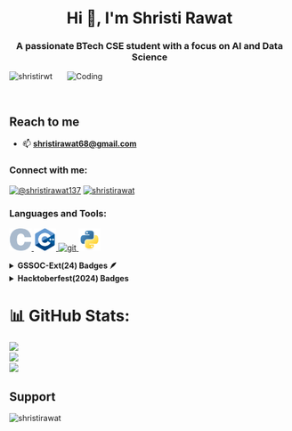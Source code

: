 <h1 align="center">Hi 👋, I'm Shristi Rawat</h1>
<h3 align="center">A passionate BTech CSE student with a focus on AI and Data Science</h3>
<img align="right" alt="Coding" width="400" src="https://media.tenor.com/QVC1Nmb9TwUAAAAi/coding.gif">
<p align="left"> <img src="https://komarev.com/ghpvc/?username=shristirwt&label=Profile%20views&color=0e75b6&style=flat" alt="shristirwt" /> </p>

<p align="left"> <a href="https://twitter.com/" target="blank"><img src="https://img.shields.io/twitter/follow/?logo=twitter&style=for-the-badge" alt="" /></a> </p>

## Reach to me
- 📫 **shristirawat68@gmail.com**

<h3 align="left">Connect with me:</h3>
<p align="left">
<a href="https://twitter.com/@shristirawat137" target="blank"><img align="center" src="https://raw.githubusercontent.com/rahuldkjain/github-profile-readme-generator/master/src/images/icons/Social/twitter.svg" alt="@shristirawat137" height="30" width="40" /></a>
<a href="https://linkedin.com/in/shristirawat" target="blank"><img align="center" src="https://raw.githubusercontent.com/rahuldkjain/github-profile-readme-generator/master/src/images/icons/Social/linked-in-alt.svg" alt="shristirawat" height="30" width="40" /></a>
</p>

<h3 align="left">Languages and Tools:</h3>
<p align="left"> <a href="https://www.cprogramming.com/" target="_blank" rel="noreferrer"> <img src="https://raw.githubusercontent.com/devicons/devicon/master/icons/c/c-original.svg" alt="c" width="40" height="40"/> </a> <a href="https://www.w3schools.com/cpp/" target="_blank" rel="noreferrer"> <img src="https://raw.githubusercontent.com/devicons/devicon/master/icons/cplusplus/cplusplus-original.svg" alt="cplusplus" width="40" height="40"/> </a><a href="https://git-scm.com/" target="_blank" rel="noreferrer"> <img src="https://www.vectorlogo.zone/logos/git-scm/git-scm-icon.svg" alt="git" width="40" height="40"/> <a href="https://www.python.org" target="_blank" rel="noreferrer"> <img src="https://raw.githubusercontent.com/devicons/devicon/master/icons/python/python-original.svg" alt="python" width="40" height="40"/> </a> </p>

<details>
  <summary><b>GSSOC-Ext(24) Badges 🪶 </b></summary><br>
<div style='display:flex; align-items:center; gap: 10px;' align='center'><a href="https://gssoc.girlscript.tech/contributorAnalytics">
<img src="https://raw.githubusercontent.com/GSSoC24/Postman-Challenge/main/docs/assets/Postman%20White.png" width="100px" height="100px" />
  <img src="https://raw.githubusercontent.com/GSSoC24/Postman-Challenge/main/docs/assets/1.png" width="100px" height="100px" />
  <img src="https://raw.githubusercontent.com/GSSoC24/Postman-Challenge/main/docs/assets/2.png" width="100px" height="100px" />
  <img src="https://raw.githubusercontent.com/GSSoC24/Postman-Challenge/main/docs/assets/3.png" width="100px" height="100px" />
  <img src="https://raw.githubusercontent.com/GSSoC24/Postman-Challenge/main/docs/assets/4.png" width="100px" height="100px" />
  <img src="https://raw.githubusercontent.com/GSSoC24/Postman-Challenge/main/docs/assets/5.png" width="100px" height="100px" />
  <img src="https://raw.githubusercontent.com/GSSoC24/Contributor/refs/heads/main/assets/Git%20Explorer.png" width="100px" height="100px" />
  </a>
</div>
</details>

<details>
  <summary><b>Hacktoberfest(2024) Badges</b></summary><br>
  <div>
    <a href="https://www.holopin.io/@shristirwt">
      <img src="https://holopin.me/shristirwt" alt="An image of @shristirwt's Holopin badges, which is a link to view their full Holopin profile">
    </a>
  </div>
</details>

# 📊 GitHub Stats:
![](https://github-readme-stats.vercel.app/api?username=shristirwt&theme=radical&hide_border=false&include_all_commits=false&count_private=false)<br/>
![](https://github-readme-streak-stats.herokuapp.com/?user=shristirwt&theme=radical&hide_border=false)<br/>
![](https://github-readme-stats.vercel.app/api/top-langs/?username=shristirwt&theme=radical&hide_border=false&include_all_commits=false&count_private=false&layout=compact)

## Support 
<p><a href="https://ko-fi.com/shristirawat"> <img align="left" src="https://cdn.ko-fi.com/cdn/kofi3.png?v=3" height="50" width="210" alt="shristirawat" /></a></p><br><br>
